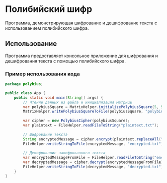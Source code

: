 # Полибийский шифр

Программа, демонстрирующая шифрование и дешифрование текста с использованием полибийского шифра.

## Использование

Программа предоставляет консольное приложение для шифрования и дешифрования текста с помощью полибийского шифра.

### Пример использования кода

```java
package polybius;

public class App {
    public static void main(String[] args) {
        // Чтение данных из файла и инициализация матрицы
        var polybiusSquare = MatrixHelper.initializePolybiusSquare(5, 5);
        MatrixHelper.writePolybiusSquareToFile(polybiusSquare, "polybius_square.txt");
        
        var cipher = new PolybiusCipher(polybiusSquare);
        var plaintext = FileHelper.readFileToString("plaintext.txt");
        
        // Шифрование текста
        String encryptedMessage = cipher.encrypt(plaintext.replaceAll("\\s", ""));
        FileHelper.writeStringToFile(encryptedMessage, "encrypted.txt");
        
        // Дешифрование зашифрованного текста
        var encryptedMessageFromFile = FileHelper.readFileToString("encrypted.txt");
        var decryptedMessage = cipher.decrypt(encryptedMessageFromFile);
        FileHelper.writeStringToFile(decryptedMessage, "decrypted.txt");
    }
}
